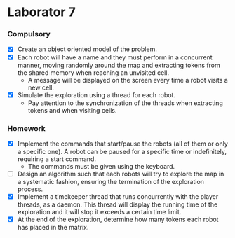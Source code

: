# Laborator 7

### Compulsory
- [x] Create an object oriented model of the problem.
- [x] Each robot will have a name and they must perform in a concurrent manner, moving randomly around the map and extracting tokens from the shared memory when reaching an unvisited cell.
   * A message will be displayed on the screen every time a robot visits a new cell.
- [x] Simulate the exploration using a thread for each robot.
   * Pay attention to the synchronization of the threads when extracting tokens and when visiting cells.

### Homework
- [x] Implement the commands that start/pause the robots (all of them or only a specific one). A robot can be paused for a specific time or indefinitely, requiring a start command.
   * The commands must be given using the keyboard.
- [ ]  Design an algorithm such that each robots will try to explore the map in a systematic fashion, ensuring the termination of the exploration process.
- [x]  Implement a timekeeper thread that runs concurrently with the player threads, as a daemon. This thread will display the running time of the exploration and it will stop it exceeds a certain time limit.
- [x]  At the end of the exploration, determine how many tokens each robot has placed in the matrix.
